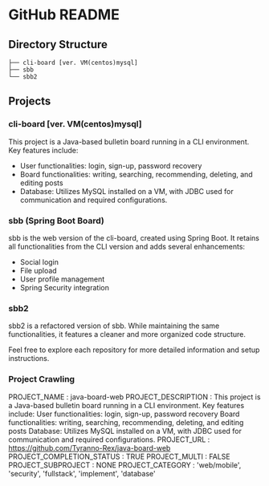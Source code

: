 # GitHub README

## Directory Structure
```
├── cli-board [ver. VM(centos)mysql]
├── sbb
└── sbb2
```

## Projects

### cli-board [ver. VM(centos)mysql]
This project is a Java-based bulletin board running in a CLI environment. Key features include:
- User functionalities: login, sign-up, password recovery
- Board functionalities: writing, searching, recommending, deleting, and editing posts
- Database: Utilizes MySQL installed on a VM, with JDBC used for communication and required configurations.

### sbb (Spring Boot Board)
sbb is the web version of the cli-board, created using Spring Boot. It retains all functionalities from the CLI version and adds several enhancements:
- Social login
- File upload
- User profile management
- Spring Security integration

### sbb2
sbb2 is a refactored version of sbb. While maintaining the same functionalities, it features a cleaner and more organized code structure.

Feel free to explore each repository for more detailed information and setup instructions.


### Project Crawling
PROJECT_NAME : java-board-web
PROJECT_DESCRIPTION : This project is a Java-based bulletin board running in a CLI environment. Key features include: User functionalities: login, sign-up, password recovery Board functionalities: writing, searching, recommending, deleting, and editing posts Database: Utilizes MySQL installed on a VM, with JDBC used for communication and required configurations.
PROJECT_URL : https://github.com/Tyranno-Rex/java-board-web
PROJECT_COMPLETION_STATUS : TRUE
PROJECT_MULTI : FALSE
PROJECT_SUBPROJECT : NONE
PROJECT_CATEGORY : 'web/mobile', 'security', 'fullstack', 'implement', 'database'